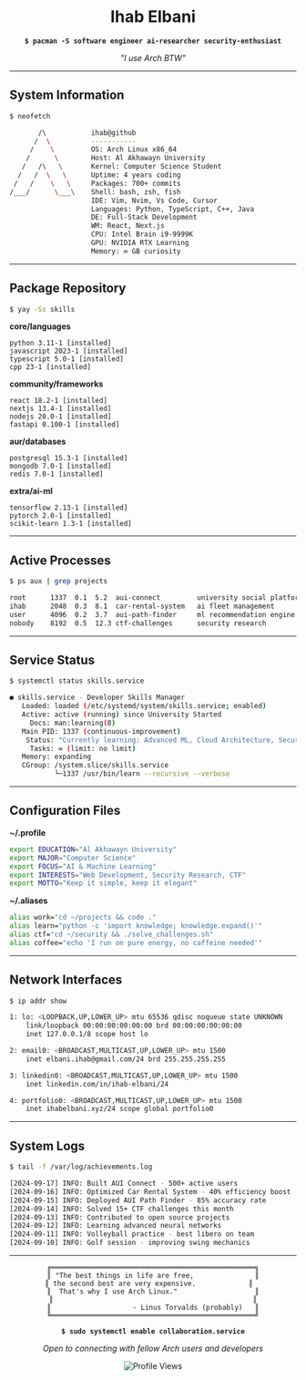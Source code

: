 <div align="center">

# Ihab Elbani

**`$ pacman -S software engineer ai-researcher security-enthusiast`**

*"I use Arch BTW"*

</div>

---

## System Information

```bash
$ neofetch

       /\           ihab@github
      /  \          -----------
     /    \         OS: Arch Linux x86_64
    /      \        Host: Al Akhawayn University
   /   /\   \       Kernel: Computer Science Student
  /   /  \   \      Uptime: 4 years coding
 /   /    \   \     Packages: 700+ commits
/___/      \___\    Shell: bash, zsh, fish
                    IDE: Vim, Nvim, Vs Code, Cursor
                    Languages: Python, TypeScript, C++, Java
                    DE: Full-Stack Development
                    WM: React, Next.js
                    CPU: Intel Brain i9-9999K
                    GPU: NVIDIA RTX Learning
                    Memory: ∞ GB curiosity
```

---

## Package Repository

```bash
$ yay -Ss skills
```

**core/languages**
```
python 3.11-1 [installed]
javascript 2023-1 [installed] 
typescript 5.0-1 [installed]
cpp 23-1 [installed]
```

**community/frameworks** 
```
react 18.2-1 [installed]
nextjs 13.4-1 [installed]
nodejs 20.0-1 [installed]
fastapi 0.100-1 [installed]
```

**aur/databases**
```
postgresql 15.3-1 [installed]
mongodb 7.0-1 [installed]
redis 7.0-1 [installed]
```

**extra/ai-ml**
```
tensorflow 2.13-1 [installed]
pytorch 2.0-1 [installed]
scikit-learn 1.3-1 [installed]
```

---

## Active Processes

```bash
$ ps aux | grep projects

root      1337  0.1  5.2  aui-connect         university social platform
ihab      2048  0.3  8.1  car-rental-system   ai fleet management  
user      4096  0.2  3.7  aui-path-finder     ml recommendation engine
nobody    8192  0.5  12.3 ctf-challenges      security research
```

---

## Service Status

```bash
$ systemctl status skills.service

● skills.service - Developer Skills Manager
   Loaded: loaded (/etc/systemd/system/skills.service; enabled)
   Active: active (running) since University Started
     Docs: man:learning(8)
   Main PID: 1337 (continuous-improvement)
    Status: "Currently learning: Advanced ML, Cloud Architecture, Security Research"
     Tasks: ∞ (limit: no limit)
   Memory: expanding
   CGroup: /system.slice/skills.service
           └─1337 /usr/bin/learn --recursive --verbose
```

---

## Configuration Files

**~/.profile**
```bash
export EDUCATION="Al Akhawayn University"
export MAJOR="Computer Science" 
export FOCUS="AI & Machine Learning"
export INTERESTS="Web Development, Security Research, CTF"
export MOTTO="Keep it simple, keep it elegant"
```

**~/.aliases**
```bash
alias work="cd ~/projects && code ."
alias learn="python -c 'import knowledge; knowledge.expand()'"
alias ctf="cd ~/security && ./solve_challenges.sh"
alias coffee="echo 'I run on pure energy, no caffeine needed'"
```

---

## Network Interfaces

```bash
$ ip addr show

1: lo: <LOOPBACK,UP,LOWER_UP> mtu 65536 qdisc noqueue state UNKNOWN
    link/loopback 00:00:00:00:00:00 brd 00:00:00:00:00:00
    inet 127.0.0.1/8 scope host lo

2: email0: <BROADCAST,MULTICAST,UP,LOWER_UP> mtu 1500
    inet elbani.ihab@gmail.com/24 brd 255.255.255.255

3: linkedin0: <BROADCAST,MULTICAST,UP,LOWER_UP> mtu 1500  
    inet linkedin.com/in/ihab-elbani/24

4: portfolio0: <BROADCAST,MULTICAST,UP,LOWER_UP> mtu 1500
    inet ihabelbani.xyz/24 scope global portfolio0
```

---

## System Logs

```bash
$ tail -f /var/log/achievements.log

[2024-09-17] INFO: Built AUI Connect - 500+ active users
[2024-09-16] INFO: Optimized Car Rental System - 40% efficiency boost  
[2024-09-15] INFO: Deployed AUI Path Finder - 85% accuracy rate
[2024-09-14] INFO: Solved 15+ CTF challenges this month
[2024-09-13] INFO: Contributed to open source projects
[2024-09-12] INFO: Learning advanced neural networks
[2024-09-11] INFO: Volleyball practice - best libero on team
[2024-09-10] INFO: Golf session - improving swing mechanics
```

---

<div align="center">

```
╔══════════════════════════════════════════════════╗
║ "The best things in life are free,               ║
║ the second best are very expensive.             ║  
║  That's why I use Arch Linux."                   ║
║                                                 ║
║                    - Linus Torvalds (probably)   ║
╚══════════════════════════════════════════════════╝
```

**`$ sudo systemctl enable collaboration.service`**

*Open to connecting with fellow Arch users and developers*

![Profile Views](https://komarev.com/ghpvc/?username=IhabProjects&color=1793D1&style=flat-square&label=Kernel+Panics+Survived)

</div>
